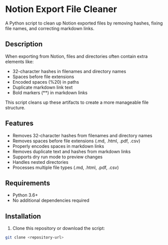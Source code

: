 # Notion Export File Cleaner

A Python script to clean up Notion exported files by removing hashes, fixing file names, and correcting markdown links.

## Description

When exporting from Notion, files and directories often contain extra elements like:
- 32-character hashes in filenames and directory names
- Spaces before file extensions
- Encoded spaces (%20) in paths
- Duplicate markdown link text
- Bold markers (**) in markdown links

This script cleans up these artifacts to create a more manageable file structure.

## Features

- Removes 32-character hashes from filenames and directory names
- Removes spaces before file extensions (.md, .html, .pdf, .csv)
- Properly encodes spaces in markdown links
- Removes duplicate text and hashes from markdown links
- Supports dry run mode to preview changes
- Handles nested directories
- Processes multiple file types (.md, .html, .pdf, .csv)

## Requirements

- Python 3.6+
- No additional dependencies required

## Installation

1. Clone this repository or download the script:
```bash
git clone <repository-url>
